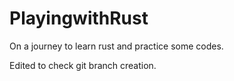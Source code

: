 # PlayingwithRust
On a journey to learn rust and practice some codes. 

Edited to check git branch creation.
